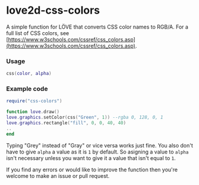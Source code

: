 # love2d-css-colors
 
A simple function for LÖVE that converts CSS color names to RGB/A. For a full list of CSS colors, see [https://www.w3schools.com/cssref/css_colors.asp](https://www.w3schools.com/cssref/css_colors.asp).
<br>
### Usage
```lua
css(color, alpha)
```

### Example code 
```lua
require("css-colors")

function love.draw()
love.graphics.setColor(css("Green", 1)) --rgba 0, 128, 0, 1
love.graphics.rectangle("fill", 0, 0, 40, 40)
..
end
```


Typing "Grey" instead of "Gray" or vice versa works just fine. You also don't have to give ``alpha`` a value as it is ``1`` by default. So asigning a value to ``alpha`` isn't necessary unless you want to give it a value that isn't equal to ``1``.

If you find any errors or would like to improve the function then you're welcome to make an issue or pull request.
